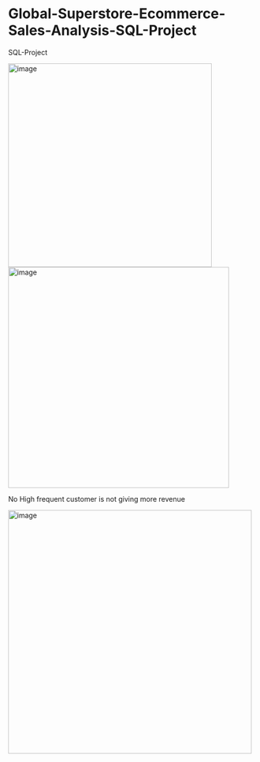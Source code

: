 # Global-Superstore-Ecommerce-Sales-Analysis-SQL-Project
SQL-Project




<img width="413" alt="image" src="https://github.com/PayalGarg1201/Global-Superstore-Ecommerce-Sales-Analysis-SQL-Project/assets/133757186/7f7e3df7-1cf3-448e-b625-1a52e704c7e2">














<img width="448" alt="image" src="https://github.com/PayalGarg1201/Global-Superstore-Ecommerce-Sales-Analysis-SQL-Project/assets/133757186/5222c1db-3bd9-49b6-96f1-7a1312040ad0">

















No High frequent customer is not giving more revenue 

<img width="494" alt="image" src="https://github.com/PayalGarg1201/Global-Superstore-Ecommerce-Sales-Analysis-SQL-Project/assets/133757186/fbb8ed75-16a4-4c75-94d0-e5a706c92d27">



















